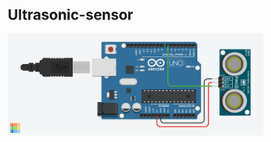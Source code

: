 # Ultrasonic-sensor

<img src="https://github.com/Prabhat99125/Ultrasonic-sensor/blob/main/Ultrosonics%20img.png" alt="curict img">
